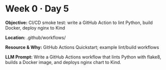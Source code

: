 # Week 0 · Day 5

**Objective:** CI/CD smoke test: write a GitHub Action to lint Python, build Docker, deploy nginx to Kind

**Location:** .github/workflows/

**Resource & Why:** GitHub Actions Quickstart; example lint/build workflows

**LLM Prompt:** Write a GitHub Actions workflow that lints Python with flake8, builds a Docker image, and deploys nginx chart to Kind.
